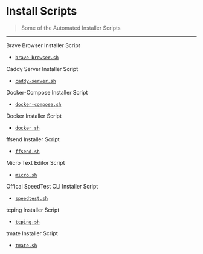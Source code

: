 # Install Scripts

> Some of the Automated Installer Scripts

---

Brave Browser Installer Script

- [`brave-browser.sh`](brave-browser.sh)

Caddy Server Installer Script

- [`caddy-server.sh`](caddy-server.sh)

Docker-Compose Installer Script

- [`docker-compose.sh`](docker-compose.sh)

Docker Installer Script

- [`docker.sh`](docker.sh)

ffsend Installer Script

- [`ffsend.sh`](ffsend.sh)

Micro Text Editor Script

- [`micro.sh`](micro.sh)

Offical SpeedTest CLI Installer Script

- [`speedtest.sh`](speedtest.sh)

tcping Installer Script

- [`tcping.sh`](tcping.sh)

tmate Installer Script

- [`tmate.sh`](tmate.sh)
